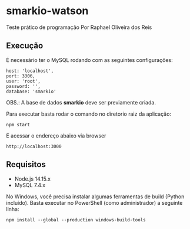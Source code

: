 # smarkio-watson
Teste prático de programação
Por Raphael Oliveira dos Reis

## Execução
É necessário ter o MySQL rodando com as seguintes configurações:
```
host: 'localhost',
port: 3306,
user: 'root',
password: '',
database: 'smarkio'
```

OBS.: A base de dados **smarkio** deve ser previamente criada.

Para executar basta rodar o comando no diretorio raiz da aplicação:
```
npm start
```

E acessar o endereço abaixo via browser
```
http://localhost:3000
```

## Requisitos
- Node.js 14.15.x
- MySQL 7.4.x

No Windows, você precisa instalar algumas ferramentas de build (Python incluído). Basta executar no PowerShell (como administrador) a seguinte linha:
```
npm install --global --production windows-build-tools
```